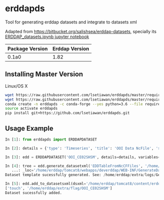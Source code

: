 # erddapds
Tool for generating erddap datasets and integrate to datasets xml

Adapted from https://bitbucket.org/salishsea/erddap-datasets, specially its [ERDDAP_datasets.ipynb jupyter notebook](http://nbviewer.jupyter.org/urls/bitbucket.org/salishsea/erddap-datasets/raw/tip/ERDDAP_datasets.ipynb)

Package Version | Erddap Version
---|---
0.1a0 | 1.82

## Installing Master Version

Linux/OS X

```bash
wget https://raw.githubusercontent.com/lsetiawan/erddapds/master/requirements.txt
wget https://raw.githubusercontent.com/lsetiawan/erddapds/master/requirements-dev.txt
conda create -n erddapds -c conda-forge --yes python=3.6 --file requirements.txt --file requirements-dev.txt
source activate erddapds
pip install git+https://github.com/lsetiawan/erddapds.git
```

## Usage Example

```python
In [1]: from erddapds import ERDDAPDATASET

In [2]: details = {'type': 'Timeseries', 'title': 'OOI Data NcFile', 'summary': 'OOI Testing Summary', 'fileNameRegex': 'OOI_CE02SHSM.nc'}

In [3]: edd = ERDDAPDATASET('OOI_CE02SHSM', details=details, variables={})

In [4]: tree = edd.generate_datasetxml('EDDTableFromNcCFFiles', '/home/erddap/testnc', 'OOI_CE02SHSM.nc', '', '', '', '', '', '', '', 'http://example.com', 'UW-APL', 'This is OOI Data!', 'OOI NetCDF', gds
   ...: _loc='/home/erddap/tomcat8/webapps/deverddap/WEB-INF/GenerateDatasetsXml.sh', big_parent_directory='/home/erddap/extra')
Dataset template sucessfully generated. See: /home/erddap/extra/logs/GenerateDatasetsXml.out

In [5]: edd.add_to_datasetsxml(dsxml='/home/erddap/tomcat8/content/erddap/datasets.xml')
['touch', '/home/erddap/extra/flag/OOI_CE02SHSM']
Dataset sucessfully added.
```

